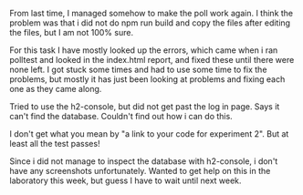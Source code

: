 From last time, I managed somehow to make the poll work again. I think the problem was that i did not do npm run build and copy the files after editing the files, but I am not 100% sure. 

For this task I have mostly looked up the errors, which came when i ran polltest and looked in the index.html report, and fixed these until there were none left. I got stuck some times and had to use some time to fix the problems, but mostly it has just been looking at problems and fixing each one as they came along.  

Tried to use the h2-console, but did not get past the log in page. Says it can't find the database. Couldn't find out how i can do this. 

I don't get what you mean by "a link to your code for experiment 2". But at least all the test passes!

Since i did not manage to inspect the database with h2-console, i don't have any screenshots unfortunately. Wanted to get help on this in the laboratory this week, but guess I have to wait until next week.